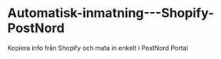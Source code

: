 # Automatisk-inmatning---Shopify-PostNord
Kopiera info från Shopify och mata in enkelt i PostNord Portal
